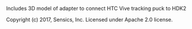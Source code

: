 Includes 3D model of adapter to connect HTC Vive tracking puck to HDK2

Copyright (c) 2017, Sensics, Inc. Licensed under Apache 2.0 license.

